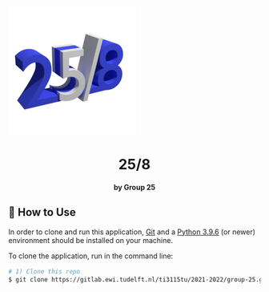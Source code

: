 ![](<project/readme_files/258_logo.png>)


<h1 align="center">25/8</h1>

<h4 align="center">by Group 25</h4>

## :book: How to Use

In order to clone and run this application, [Git](https://git-scm.com/) and a [Python 3.9.6](https://www.python.org/downloads/release/python-396/) (or newer) environment should be installed on your machine. 

To clone the application, run in the command line:

```bash
# 1) Clone this repo
$ git clone https://gitlab.ewi.tudelft.nl/ti3115tu/2021-2022/group-25.git
```

